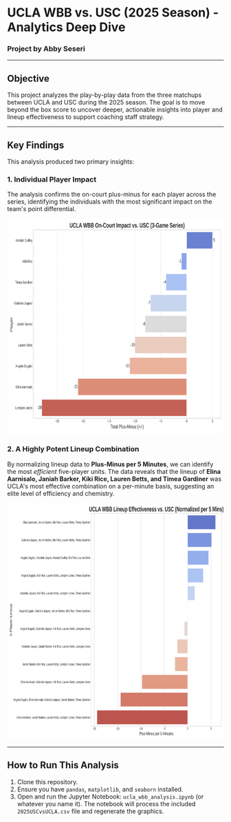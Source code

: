 # UCLA WBB vs. USC (2025 Season) - Analytics Deep Dive

### Project by Abby Seseri

---

## Objective

This project analyzes the play-by-play data from the three matchups between UCLA and USC during the 2025 season. The goal is to move beyond the box score to uncover deeper, actionable insights into player and lineup effectiveness to support coaching staff strategy.

---

## Key Findings

This analysis produced two primary insights:

### 1. Individual Player Impact

The analysis confirms the on-court plus-minus for each player across the series, identifying the individuals with the most significant impact on the team's point differential.

<p align="center">
  <img src="images/ucla_wbb_plus_minus_final.png" alt="Individual Plus-Minus Chart" height="500">
</p>

### 2. A Highly Potent Lineup Combination

By normalizing lineup data to **Plus-Minus per 5 Minutes**, we can identify the most *efficient* five-player units. The data reveals that the lineup of **Elina Aarnisalo, Janiah Barker, Kiki Rice, Lauren Betts, and Timea Gardiner** was UCLA's most effective combination on a per-minute basis, suggesting an elite level of efficiency and chemistry.

<p align="center">
  <img src="images/ucla_wbb_lineup_analysis.png" alt="Lineup Effectiveness Chart" height="550">
</p>

---

## How to Run This Analysis

1.  Clone this repository.
2.  Ensure you have `pandas`, `matplotlib`, and `seaborn` installed.
3.  Open and run the Jupyter Notebook: `ucla_wbb_analysis.ipynb` (or whatever you name it). The notebook will process the included `2025USCvsUCLA.csv` file and regenerate the graphics.
